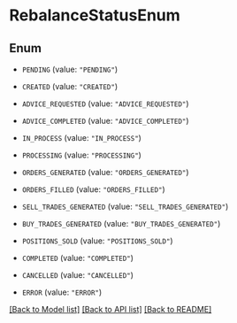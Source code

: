 # RebalanceStatusEnum

## Enum


* `PENDING` (value: `"PENDING"`)

* `CREATED` (value: `"CREATED"`)

* `ADVICE_REQUESTED` (value: `"ADVICE_REQUESTED"`)

* `ADVICE_COMPLETED` (value: `"ADVICE_COMPLETED"`)

* `IN_PROCESS` (value: `"IN_PROCESS"`)

* `PROCESSING` (value: `"PROCESSING"`)

* `ORDERS_GENERATED` (value: `"ORDERS_GENERATED"`)

* `ORDERS_FILLED` (value: `"ORDERS_FILLED"`)

* `SELL_TRADES_GENERATED` (value: `"SELL_TRADES_GENERATED"`)

* `BUY_TRADES_GENERATED` (value: `"BUY_TRADES_GENERATED"`)

* `POSITIONS_SOLD` (value: `"POSITIONS_SOLD"`)

* `COMPLETED` (value: `"COMPLETED"`)

* `CANCELLED` (value: `"CANCELLED"`)

* `ERROR` (value: `"ERROR"`)


[[Back to Model list]](../README.md#documentation-for-models) [[Back to API list]](../README.md#documentation-for-api-endpoints) [[Back to README]](../README.md)


